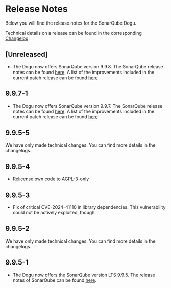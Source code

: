 # Release Notes

Below you will find the release notes for the SonarQube Dogu. 

Technical details on a release can be found in the corresponding [Changelog](https://docs.cloudogu.com/en/docs/dogus/sonar/CHANGELOG/).

## [Unreleased]
* The Dogu now offers SonarQube version 9.9.8. The SonarQube release notes can be found [here](https://docs.sonarsource.com/sonarqube/latest/setup-and-upgrade/release-upgrade-notes/#release-9.9-upgrade-notes).
A list of the improvements included in the current patch release can be found [here](https://sonarsource.atlassian.net/issues/?jql=project%20%3D%2010139%20AND%20fixVersion%20%3D%2016011%20AND%20issuetype%20%21%3D%20Task)

## 9.9.7-1
* The Dogu now offers SonarQube version 9.9.7. The SonarQube release notes can be found [here](https://docs.sonarsource.com/sonarqube/latest/setup-and-upgrade/release-upgrade-notes/#release-9.9-upgrade-notes).
A list of the improvements included in the current patch release can be found [here](https://sonarsource.atlassian.net/issues/?jql=project%20%3D%2010139%20AND%20fixVersion%20%3D%2015864%20AND%20issuetype%20%21%3D%20Task)

## 9.9.5-5
We have only made technical changes. You can find more details in the changelogs.

## 9.9.5-4
- Relicense own code to AGPL-3-only

## 9.9.5-3
* Fix of critical CVE-2024-41110 in library dependencies. This vulnerability could not be actively exploited, though.

## 9.9.5-2
We have only made technical changes. You can find more details in the changelogs.

## 9.9.5-1

* The Dogu now offers the SonarQube version LTS 9.9.5. The release notes of SonarQube can be found [here](https://docs.sonarsource.com/sonarqube/latest/setup-and-upgrade/release-upgrade-notes/#release-9.9-upgrade-notes).